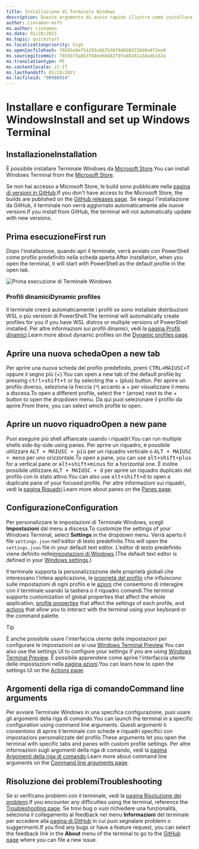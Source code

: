 ```yaml
---
title: Installazione di Terminale Windows
description: Questo argomento di avvio rapido illustra come installare ed eseguire Terminale Windows.
author: cinnamon-msft
ms.author: cinnamon
ms.date: 01/28/2021
ms.topic: quickstart
ms.localizationpriority: high
ms.openlocfilehash: f0565e8ef54293c667b38f8d6b8d22b60a4f2ee0
ms.sourcegitcommit: 7855b73a8b3f84ee6bd42797e40281a3dadb152a
ms.translationtype: MT
ms.contentlocale: it-IT
ms.lasthandoff: 01/28/2021
ms.locfileid: "98980914"
---
```

# <a name="install-and-set-up-windows-terminal"></a><span data-ttu-id="52893-103">Installare e configurare Terminale Windows</span><span class="sxs-lookup"><span data-stu-id="52893-103">Install and set up Windows Terminal</span></span>

## <a name="installation"></a><span data-ttu-id="52893-104">Installazione</span><span class="sxs-lookup"><span data-stu-id="52893-104">Installation</span></span>

<span data-ttu-id="52893-105">È possibile installare Terminale Windows da [Microsoft Store](https://aka.ms/terminal).</span><span class="sxs-lookup"><span data-stu-id="52893-105">You can install Windows Terminal from the [Microsoft Store](https://aka.ms/terminal).</span></span>

<span data-ttu-id="52893-106">Se non hai accesso a Microsoft Store, le build sono pubblicate nella [pagina di versioni in GitHub](https://github.com/microsoft/terminal/releases).</span><span class="sxs-lookup"><span data-stu-id="52893-106">If you don't have access to the Microsoft Store, the builds are published on the [GitHub releases page](https://github.com/microsoft/terminal/releases).</span></span> <span data-ttu-id="52893-107">Se esegui l'installazione da GitHub, il terminale non verrà aggiornato automaticamente alle nuove versioni.</span><span class="sxs-lookup"><span data-stu-id="52893-107">If you install from GitHub, the terminal will not automatically update with new versions.</span></span>

## <a name="first-run"></a><span data-ttu-id="52893-108">Prima esecuzione</span><span class="sxs-lookup"><span data-stu-id="52893-108">First run</span></span>

<span data-ttu-id="52893-109">Dopo l'installazione, quando apri il terminale, verrà avviato con PowerShell come profilo predefinito nella scheda aperta.</span><span class="sxs-lookup"><span data-stu-id="52893-109">After installation, when you open the terminal, it will start with PowerShell as the default profile in the open tab.</span></span>

![Prima esecuzione di Terminale Windows](./images/first-run.png)

### <a name="dynamic-profiles"></a><span data-ttu-id="52893-111">Profili dinamici</span><span class="sxs-lookup"><span data-stu-id="52893-111">Dynamic profiles</span></span>

<span data-ttu-id="52893-112">Il terminale creerà automaticamente i profili se sono installate distribuzioni WSL o più versioni di PowerShell.</span><span class="sxs-lookup"><span data-stu-id="52893-112">The terminal will automatically create profiles for you if you have WSL distros or multiple versions of PowerShell installed.</span></span> <span data-ttu-id="52893-113">Per altre informazioni sui profili dinamici, vedi la [pagina Profili dinamici](./dynamic-profiles.md).</span><span class="sxs-lookup"><span data-stu-id="52893-113">Learn more about dynamic profiles on the [Dynamic profiles page](./dynamic-profiles.md).</span></span>

## <a name="open-a-new-tab"></a><span data-ttu-id="52893-114">Aprire una nuova scheda</span><span class="sxs-lookup"><span data-stu-id="52893-114">Open a new tab</span></span>

<span data-ttu-id="52893-115">Per aprire una nuova scheda del profilo predefinito, premi <kbd>CTRL+MAIUSC+T</kbd> oppure il segno più (+).</span><span class="sxs-lookup"><span data-stu-id="52893-115">You can open a new tab of the default profile by pressing <kbd>ctrl+shift+t</kbd> or by selecting the + (plus) button.</span></span> <span data-ttu-id="52893-116">Per aprire un profilo diverso, seleziona la freccia (˅) accanto a + per visualizzare il menu a discesa.</span><span class="sxs-lookup"><span data-stu-id="52893-116">To open a different profile, select the ˅ (arrow) next to the + button to open the dropdown menu.</span></span> <span data-ttu-id="52893-117">Da qui puoi selezionare il profilo da aprire.</span><span class="sxs-lookup"><span data-stu-id="52893-117">From there, you can select which profile to open.</span></span>

## <a name="open-a-new-pane"></a><span data-ttu-id="52893-118">Aprire un nuovo riquadro</span><span class="sxs-lookup"><span data-stu-id="52893-118">Open a new pane</span></span>

<span data-ttu-id="52893-119">Puoi eseguire più shell affiancate usando i riquadri.</span><span class="sxs-lookup"><span data-stu-id="52893-119">You can run multiple shells side-by-side using panes.</span></span> <span data-ttu-id="52893-120">Per aprire un riquadro, è possibile utilizzare <kbd>ALT + MAIUSC + più</kbd> per un riquadro verticale o <kbd>ALT + MAIUSC + meno</kbd> per uno orizzontale.</span><span class="sxs-lookup"><span data-stu-id="52893-120">To open a pane, you can use <kbd>alt+shift+plus</kbd> for a vertical pane or <kbd>alt+shift+minus</kbd> for a horizontal one.</span></span> <span data-ttu-id="52893-121">È inoltre possibile utilizzare <kbd>ALT + MAIUSC + d</kbd> per aprire un riquadro duplicato del profilo con lo stato attivo.</span><span class="sxs-lookup"><span data-stu-id="52893-121">You can also use <kbd>alt+shift+d</kbd> to open a duplicate pane of your focused profile.</span></span> <span data-ttu-id="52893-122">Per altre informazioni sui riquadri, vedi la [pagina Riquadri](./panes.md).</span><span class="sxs-lookup"><span data-stu-id="52893-122">Learn more about panes on the [Panes page](./panes.md).</span></span>

## <a name="configuration"></a><span data-ttu-id="52893-123">Configurazione</span><span class="sxs-lookup"><span data-stu-id="52893-123">Configuration</span></span>

<span data-ttu-id="52893-124">Per personalizzare le impostazioni di Terminale Windows, scegli **Impostazioni** dal menu a discesa.</span><span class="sxs-lookup"><span data-stu-id="52893-124">To customize the settings of your Windows Terminal, select **Settings** in the dropdown menu.</span></span> <span data-ttu-id="52893-125">Verrà aperto il file `settings.json` nell'editor di testo predefinito.</span><span class="sxs-lookup"><span data-stu-id="52893-125">This will open the `settings.json` file in your default text editor.</span></span> <span data-ttu-id="52893-126">L'editor di testo predefinito viene definito nelle[impostazioni di Windows](ms-settings:defaultapps).</span><span class="sxs-lookup"><span data-stu-id="52893-126">(The default text editor is defined in your [Windows settings](ms-settings:defaultapps).)</span></span>

<span data-ttu-id="52893-127">Il terminale supporta la personalizzazione delle proprietà globali che interessano l'intera applicazione, le [proprietà del profilo](./customize-settings/profile-general.md) che influiscono sulle impostazioni di ogni profilo e le [azioni](./customize-settings/actions.md) che consentono di interagire con il terminale usando la tastiera o il riquadro comandi.</span><span class="sxs-lookup"><span data-stu-id="52893-127">The terminal supports customization of global properties that affect the whole application, [profile properties](./customize-settings/profile-general.md) that affect the settings of each profile, and [actions](./customize-settings/actions.md) that allow you to interact with the terminal using your keyboard or the command palette.</span></span>

> [!TIP]
> <span data-ttu-id="52893-128">È anche possibile usare l'interfaccia utente delle impostazioni per configurare le impostazioni se si usa [Windows Terminal Preview](https://aka.ms/terminal-preview).</span><span class="sxs-lookup"><span data-stu-id="52893-128">You can also use the settings UI to configure your settings if you are using [Windows Terminal Preview](https://aka.ms/terminal-preview).</span></span> <span data-ttu-id="52893-129">È possibile apprendere come aprire l'interfaccia utente delle impostazioni nella [pagina azioni](./customize-settings/actions.md#application-level-commands).</span><span class="sxs-lookup"><span data-stu-id="52893-129">You can learn how to open the settings UI on the [Actions page](./customize-settings/actions.md#application-level-commands).</span></span>

## <a name="command-line-arguments"></a><span data-ttu-id="52893-130">Argomenti della riga di comando</span><span class="sxs-lookup"><span data-stu-id="52893-130">Command line arguments</span></span>

<span data-ttu-id="52893-131">Per avviare Terminale Windows in una specifica configurazione, puoi usare gli argomenti della riga di comando.</span><span class="sxs-lookup"><span data-stu-id="52893-131">You can launch the terminal in a specific configuration using command line arguments.</span></span> <span data-ttu-id="52893-132">Questi argomenti ti consentono di aprire il terminale con schede e riquadri specifici con impostazioni personalizzate del profilo.</span><span class="sxs-lookup"><span data-stu-id="52893-132">These arguments let you open the terminal with specific tabs and panes with custom profile settings.</span></span> <span data-ttu-id="52893-133">Per altre informazioni sugli argomenti della riga di comando, vedi la [pagina Argomenti della riga di comando](./command-line-arguments.md).</span><span class="sxs-lookup"><span data-stu-id="52893-133">Learn more about command line arguments on the [Command line arguments page](./command-line-arguments.md).</span></span>

## <a name="troubleshooting"></a><span data-ttu-id="52893-134">Risoluzione dei problemi</span><span class="sxs-lookup"><span data-stu-id="52893-134">Troubleshooting</span></span>

<span data-ttu-id="52893-135">Se si verificano problemi con il terminale, vedi la [pagina Risoluzione dei problemi](./troubleshooting.md).</span><span class="sxs-lookup"><span data-stu-id="52893-135">If you encounter any difficulties using the terminal, reference the [Troubleshooting page](./troubleshooting.md).</span></span> <span data-ttu-id="52893-136">Se trovi bug o vuoi richiedere una funzionalità, seleziona il collegamento al feedback nel menu **Informazioni** del terminale per accedere alla [pagina di GitHub](https://github.com/microsoft/terminal) in cui puoi segnalare problemi o suggerimenti.</span><span class="sxs-lookup"><span data-stu-id="52893-136">If you find any bugs or have a feature request, you can select the feedback link in the **About** menu of the terminal to go to the [GitHub page](https://github.com/microsoft/terminal) where you can file a new issue.</span></span>
